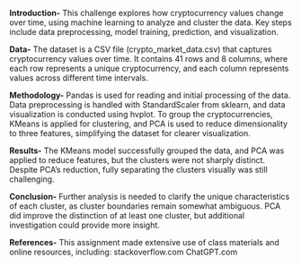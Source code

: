 **Introduction-** 
This challenge explores how cryptocurrency values change over time, using machine learning to analyze and cluster the data. Key steps include data preprocessing, model training, prediction, and visualization.

**Data-**
The dataset is a CSV file (crypto_market_data.csv) that captures cryptocurrency values over time. It contains 41 rows and 8 columns, where each row represents a unique cryptocurrency, and each column represents values across different time intervals.

**Methodology-**
Pandas is used for reading and initial processing of the data. Data preprocessing is handled with StandardScaler from sklearn, and data visualization is conducted using hvplot. To group the cryptocurrencies, KMeans is applied for clustering, and PCA is used to reduce dimensionality to three features, simplifying the dataset for clearer visualization.

**Results-**
The KMeans model successfully grouped the data, and PCA was applied to reduce features, but the clusters were not sharply distinct. Despite PCA’s reduction, fully separating the clusters visually was still challenging.

**Conclusion-**
Further analysis is needed to clarify the unique characteristics of each cluster, as cluster boundaries remain somewhat ambiguous. PCA did improve the distinction of at least one cluster, but additional investigation could provide more insight.

**References-**
This assignment made extensive use of class materials and online resources, including:
stackoverflow.com
ChatGPT.com
